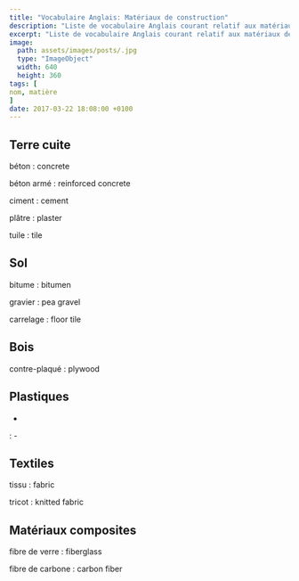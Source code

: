 ```yaml
---
title: "Vocabulaire Anglais: Matériaux de construction"
description: "Liste de vocabulaire Anglais courant relatif aux matériaux de construction."
excerpt: "Liste de vocabulaire Anglais courant relatif aux matériaux de construction."
image:
  path: assets/images/posts/.jpg
  type: "ImageObject"
  width: 640
  height: 360
tags: [
nom, matière
]
date: 2017-03-22 18:08:00 +0100
---
```


## Terre cuite

béton
: concrete

béton armé
: reinforced concrete

ciment
: cement

plâtre
: plaster

tuile
: tile


## Sol

bitume
: bitumen

gravier
: pea gravel

carrelage
: floor tile


## Bois

contre-plaqué
: plywood


## Plastiques

-
: -


## Textiles

tissu
: fabric

tricot
: knitted fabric


## Matériaux composites

fibre de verre
: fiberglass

fibre de carbone
: carbon fiber
